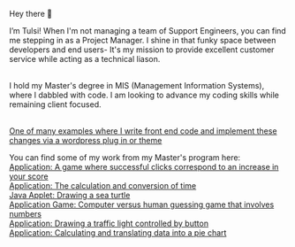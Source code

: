 Hey there 👋

I’m Tulsi! When I'm not managing a team of Support Engineers, you can find me stepping in as a Project Manager. I shine in that funky space between developers and end users- It's my mission to provide excellent customer service while acting as a technical liason.

<br> I hold my Master's degree in MIS (Management Information Systems), where I dabbled with code. I am looking to advance my coding skills while remaining client focused.

<br>[One of many examples where I write front end code and implement these changes via a wordpress plug in or theme](https://github.com/KuberDown1/wordpressCustomizations.git)


You can find some of my work from my Master's program here:
<br>[Application: A game where successful clicks correspond to an increase in your score](https://github.com/KuberDown1/Java-OOP)
<br>[Application: The calculation and conversion of time](https://github.com/KuberDown1/Java-OOP-2-)
<br>[Java Applet: Drawing a sea turtle](https://github.com/KuberDown1/Java-OOP-3-)
<br>[Application Game: Computer versus human guessing game that involves numbers](https://github.com/KuberDown1/Java-OOP-4-)
<br>[Application: Drawing a traffic light controlled by button](https://github.com/KuberDown1/Java--OOP-5-)
<br>[Application: Calculating and translating data into a pie chart](https://github.com/KuberDown1/Java-OOP-6-)
